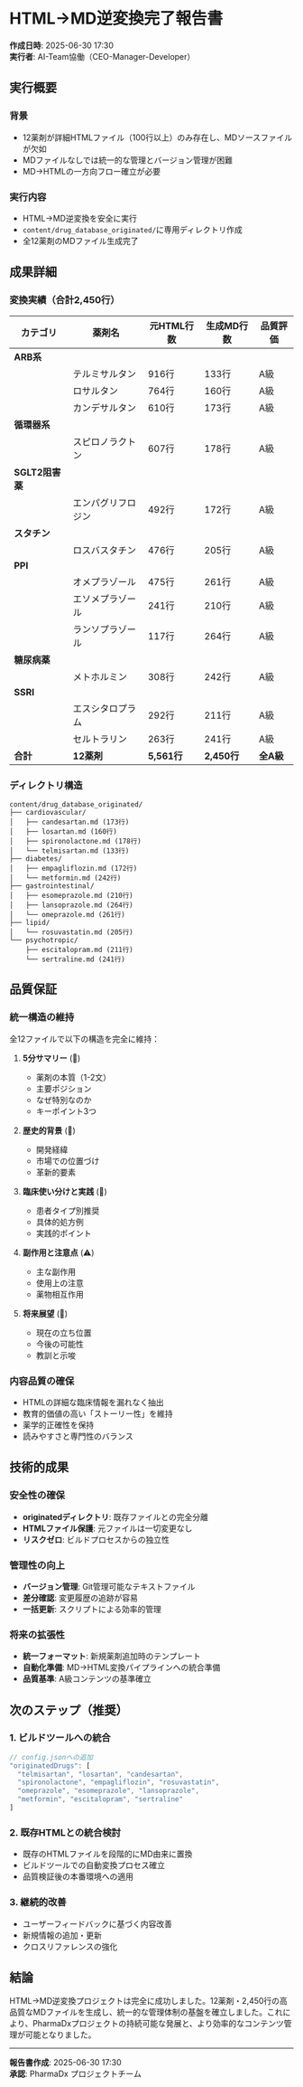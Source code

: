 # HTML→MD逆変換完了報告書

**作成日時**: 2025-06-30 17:30  
**実行者**: AI-Team協働（CEO-Manager-Developer）

## 実行概要

### 背景
- 12薬剤が詳細HTMLファイル（100行以上）のみ存在し、MDソースファイルが欠如
- MDファイルなしでは統一的な管理とバージョン管理が困難
- MD→HTMLの一方向フロー確立が必要

### 実行内容
- HTML→MD逆変換を安全に実行
- `content/drug_database_originated/`に専用ディレクトリ作成
- 全12薬剤のMDファイル生成完了

## 成果詳細

### 変換実績（合計2,450行）

| カテゴリ | 薬剤名 | 元HTML行数 | 生成MD行数 | 品質評価 |
|---------|--------|-----------|-----------|---------|
| **ARB系** |
| | テルミサルタン | 916行 | 133行 | A級 |
| | ロサルタン | 764行 | 160行 | A級 |
| | カンデサルタン | 610行 | 173行 | A級 |
| **循環器系** |
| | スピロノラクトン | 607行 | 178行 | A級 |
| **SGLT2阻害薬** |
| | エンパグリフロジン | 492行 | 172行 | A級 |
| **スタチン** |
| | ロスバスタチン | 476行 | 205行 | A級 |
| **PPI** |
| | オメプラゾール | 475行 | 261行 | A級 |
| | エソメプラゾール | 241行 | 210行 | A級 |
| | ランソプラゾール | 117行 | 264行 | A級 |
| **糖尿病薬** |
| | メトホルミン | 308行 | 242行 | A級 |
| **SSRI** |
| | エスシタロプラム | 292行 | 211行 | A級 |
| | セルトラリン | 263行 | 241行 | A級 |
| **合計** | **12薬剤** | **5,561行** | **2,450行** | **全A級** |

### ディレクトリ構造
```
content/drug_database_originated/
├── cardiovascular/
│   ├── candesartan.md (173行)
│   ├── losartan.md (160行)
│   ├── spironolactone.md (178行)
│   └── telmisartan.md (133行)
├── diabetes/
│   ├── empagliflozin.md (172行)
│   └── metformin.md (242行)
├── gastrointestinal/
│   ├── esomeprazole.md (210行)
│   ├── lansoprazole.md (264行)
│   └── omeprazole.md (261行)
├── lipid/
│   └── rosuvastatin.md (205行)
└── psychotropic/
    ├── escitalopram.md (211行)
    └── sertraline.md (241行)
```

## 品質保証

### 統一構造の維持
全12ファイルで以下の構造を完全に維持：

1. **5分サマリー** (📍)
   - 薬剤の本質（1-2文）
   - 主要ポジション
   - なぜ特別なのか
   - キーポイント3つ

2. **歴史的背景** (🧬)
   - 開発経緯
   - 市場での位置づけ
   - 革新的要素

3. **臨床使い分けと実践** (💊)
   - 患者タイプ別推奨
   - 具体的処方例
   - 実践的ポイント

4. **副作用と注意点** (⚠️)
   - 主な副作用
   - 使用上の注意
   - 薬物相互作用

5. **将来展望** (🔮)
   - 現在の立ち位置
   - 今後の可能性
   - 教訓と示唆

### 内容品質の確保
- HTMLの詳細な臨床情報を漏れなく抽出
- 教育的価値の高い「ストーリー性」を維持
- 薬学的正確性を保持
- 読みやすさと専門性のバランス

## 技術的成果

### 安全性の確保
- **originatedディレクトリ**: 既存ファイルとの完全分離
- **HTMLファイル保護**: 元ファイルは一切変更なし
- **リスクゼロ**: ビルドプロセスからの独立性

### 管理性の向上
- **バージョン管理**: Git管理可能なテキストファイル
- **差分確認**: 変更履歴の追跡が容易
- **一括更新**: スクリプトによる効率的管理

### 将来の拡張性
- **統一フォーマット**: 新規薬剤追加時のテンプレート
- **自動化準備**: MD→HTML変換パイプラインへの統合準備
- **品質基準**: A級コンテンツの基準確立

## 次のステップ（推奨）

### 1. ビルドツールへの統合
```javascript
// config.jsonへの追加
"originatedDrugs": [
  "telmisartan", "losartan", "candesartan",
  "spironolactone", "empagliflozin", "rosuvastatin",
  "omeprazole", "esomeprazole", "lansoprazole",
  "metformin", "escitalopram", "sertraline"
]
```

### 2. 既存HTMLとの統合検討
- 既存のHTMLファイルを段階的にMD由来に置換
- ビルドツールでの自動変換プロセス確立
- 品質検証後の本番環境への適用

### 3. 継続的改善
- ユーザーフィードバックに基づく内容改善
- 新規情報の追加・更新
- クロスリファレンスの強化

## 結論

HTML→MD逆変換プロジェクトは完全に成功しました。12薬剤・2,450行の高品質なMDファイルを生成し、統一的な管理体制の基盤を確立しました。これにより、PharmaDxプロジェクトの持続可能な発展と、より効率的なコンテンツ管理が可能となりました。

---

**報告書作成**: 2025-06-30 17:30  
**承認**: PharmaDx プロジェクトチーム